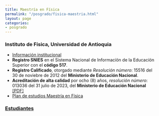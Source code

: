 ```yaml
---
title: Maestría en Física
permalink: "/posgrado/fisica-maestria.html"
layout: page
categories:
- posgrado
---
```


### Instituto de Física, Universidad de Antioquia

* [Información institucional](http://www.udea.edu.co/wps/portal/udea/web/inicio/unidades-academicas/ciencias-exactas-naturales/estudiar-facultad/posgrados/maestria-fisica)
* __Registro SNIES__ en el Sistema Nacional de Informaciön de la Educaciön Superior con el __código 517__.
* __Registro Calificado__, otorgado mediante _Resolución número_: 15516 del 30 de noviebre de 2012 del __Ministerio de Educación Nacional__.
* __Acreditación de alta calidad__ por ocho (8) años, _resolución número_: 013036 del 31 julio de 2023, del __Ministerio de Educación Nacional__ [[PDF]](https://drive.google.com/file/d/1kFSE8BEOwJwRlPhXHpL4q3u_xBIapMgY/view?usp=sharing)
* [Plan de estudios Maestría en Física](https://drive.google.com/file/d/1C-9ORVKvZO88jRTOgiZJZPxQo53-eNKi/view?usp=sharing)

<!-- in repository: _pages/files/estudiantes_maestria.md-->

### [Estudiantes](/files/estudiantes-maestria)
